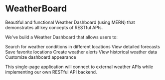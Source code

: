 # WeatherBoard
Beautiful and functional Weather Dashboard (using MERN) that demonstrates all key concepts of RESTful APIs.

We've build a Weather Dashboard that allows users to:

Search for weather conditions in different locations
View detailed forecasts
Save favorite locations
Create weather alerts
View historical weather data
Customize dashboard appearance

This single-page application will connect to external weather APIs while implementing our own RESTful API backend.
